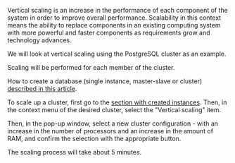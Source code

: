 Vertical scaling is an increase in the performance of each component of the system in order to improve overall performance. Scalability in this context means the ability to replace components in an existing computing system with more powerful and faster components as requirements grow and technology advances.

We will look at vertical scaling using the PostgreSQL cluster as an example.

<warn>

Scaling will be performed for each member of the cluster.

</warn>

How to create a database (single instance, master-slave or cluster) [described in this article](https://mcs.mail.ru/help/ru_RU/dbaas-start/db-create).

To scale up a cluster, first go to the [section with created instances](https://mcs.mail.ru/app/services/databases/list/). Then, in the context menu of the desired cluster, select the "Vertical scaling" item.

Then, in the pop-up window, select a new cluster configuration - with an increase in the number of processors and an increase in the amount of RAM, and confirm the selection with the appropriate button.

The scaling process will take about 5 minutes.
